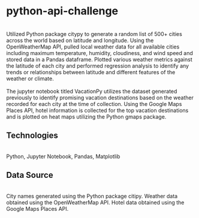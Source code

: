 # python-api-challenge
<br>
Utilized Python package citypy to generate a random list of 500+ cities across the world based on latitude and longitude. Using the OpenWeatherMap API, pulled local weather data for all available cities including maximum temperature, humidity, cloudiness, and wind speed and stored data in a Pandas dataframe. Plotted various weather metrics against the latitude of each city and performed regression analysis to identify any trends or relationships between latitude and different features of the weather or climate.
<br>
<br>
The jupyter notebook titled VacationPy utilizes the dataset generated previously to identify promising vacation destinations based on the weather recorded for each city at the time of collection. Using the Google Maps Places API, hotel information is collected for the top vacation destinations and is plotted on heat maps utilizing the Python gmaps package.
<br>  


## Technologies
<br>
Python, Jupyter Notebook, Pandas, Matplotlib
<br>
 

## Data Source
<br>
City names generated using the Python package citipy. Weather data obtained using the OpenWeatherMap API. Hotel data obtained using the Google Maps Places API.
